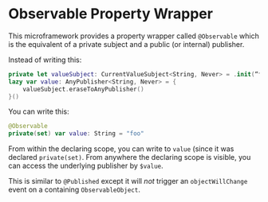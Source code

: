 # Observable Property Wrapper

This microframework provides a property wrapper called `@Observable` which is the equivalent of a private subject and a public (or internal) publisher.

Instead of writing this:

```swift
private let valueSubject: CurrentValueSubject<String, Never> = .init(“foo")
lazy var value: AnyPublisher<String, Never> = {
    valueSubject.eraseToAnyPublisher()
}()
```

You can write this:

```swift
@Observable
private(set) var value: String = "foo"
```

From within the declaring scope, you can write to `value` (since it was declared `private(set)`. From anywhere the declaring scope is visible, you can access the underlying publisher by `$value`.

This is similar to `@Published` except it will _not_ trigger an `objectWillChange` event on a containing `ObservableObject`.
